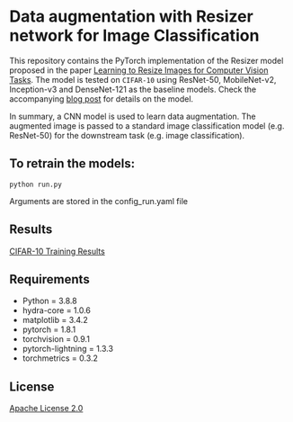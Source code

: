 # Data augmentation with Resizer network for Image Classification
This repository contains the PyTorch implementation of the Resizer model proposed in the paper [Learning to Resize Images for Computer Vision Tasks](https://arxiv.org/abs/2103.09950). The model is tested on `CIFAR-10` using ResNet-50, MobileNet-v2, Inception-v3 and DenseNet-121 as the baseline models. Check the accompanying [blog post](https://kushajveersingh.github.io/blog/data-augmentation-with-resizer-network-for-image-classification) for details on the model.

In summary, a CNN model is used to learn data augmentation. The augmented image is passed to a standard image classification model (e.g. ResNet-50) for the downstream task (e.g. image classification).

## To retrain the models:
```
python run.py
```
Arguments are stored in the config_run.yaml file
<!-- ## Table of Contents
- [Results](#results)
- [Details of config file](#details-of-config-file)
- [Download datasets](#download-datasets)
    - [Imagenette](#imagenette)
    - [Imagewoof](#imagewoof)
- [Reproducing experiments](#reproducing-experiments)
- [Repository structure](#repository-structure)
- [Requirements](#requirements)
- [License](#license) -->

## Results
[CIFAR-10 Training Results](https://www.notion.so/Resizer-f45093472d994577bb5ae6dceb17955e)
<!-- <table style="text-align:center">
    <tr>
        <th style="text-align:center"> Dataset </th>
        <th style="text-align:center"> Model </th>
        <th style="text-align:center"> Acc </th>
    </tr>
    <tr>
        <td rowspan=2> Imagenette </td>
        <td> ResNet-50 </td>
        <td> 81.07 </td>
    </tr>
    <tr>
        <td> Resizer + ResNet-50 </td>
        <td> 82.16 </td>
    </tr>
    <tr>
        <td rowspan=2> Imagewoof </td>
        <td> ResNet-50 </td>
        <td> 58.13 </td>
    </tr>
    <tr>
        <td> Resizer + ResNet-50 </td>
        <td> 65.20 </td>
    </tr>
</table>

**Note**:- Due to compute limitation I stopped the training of models early. If you want to get better results increase the number of epochs to `300` and change the learning rate scheduler to reduce learning rate every `50` epochs with a factor of `0.8`.

## Details of config file
If you are unfamiliar with [hydra](https://hydra.cc/), check my blog [Complete tutorial on how to use Hydra in Machine Learning projects](https://kushajveersingh.github.io/blog/general/2021/03/16/post-0014.html) for a quick guide on how to use hydra.

`cfg.data` contains the arguments to load the desired dataset. List of all arguments is shown below
```
data:
  root: ../data     # directory where data is downloaded (not including the folder name)
  name: imagenette2  # "imagenette2" or "imagewoof2" (folder name of dataset inside `root`)
  resizer_image_size: 448  # size of images passed to resizer model
  image_size: 224          # size of images passed to CNN model
  num_classes: 10          # number of labels in training dataset

  # Passed to torch.utils.data.DataLoader
  batch_size: 64
  num_workers: 8
```

The main arguments that you need to adjust are `root` where the dataset is downloaded and `name` (*imagenette2*, *imagewoof2*) which dataset to use for training.

To apply the resizer model use `apply_resizer_model: true` and it will apply the resizer before the base model. The arguments of the resizer are specified in `cfg.resizer`
```
resizer:
  in_channels: 3       # Number of input channels of resizer (for RGB images it is 3)
  out_channels: 3      # Number of output channels of resizer (for RGB images it is 3)
  num_kernels: 16      # Same as `n` in paper
  num_resblocks: 2     # Same as 'r' in paper
  negative_slope: 0.2  # Used by leaky relu
  interpolate_mode: bilinear  # Passed to torch.nn.functional.interpolate
```

`in_channels` and `out_channels` specify the number of input channels to the resizer and the number of channels outputted by resizer respectively. In most scenarios, both these values should be same (and equal to 3 for RGB images).

## Download datasets
`Imagenette` and `Imagewoof` datasets are used. You can learn more about the datasets at [fastai/imagenette](https://github.com/fastai/imagenette). The instructions to download and setup the data are provided below or you can use [download_data.sh](download_data.sh) script to do all of this for you (`./download_data.sh`).

### Imagenette
Download [link](https://s3.amazonaws.com/fast-ai-imageclas/imagenette2.tgz) or run the following commands from the root directory of this repo

```
wget https://s3.amazonaws.com/fast-ai-imageclas/imagenette2.tgz
tar -xzf imagenette2.tgz -C data/
rm imagenette2.tgz
```

### Imagewoof
Download [link](https://s3.amazonaws.com/fast-ai-imageclas/imagewoof2.tgz) or run the following commands from the root directory of this repo

```
wget https://s3.amazonaws.com/fast-ai-imageclas/imagewoof2.tgz
tar -xzf imagewoof2.tgz -C data/
rm imagewoof2.tgz
```

## Reproducing experiments
The config files to reproduce the experiments are provided in [config_files](config_files) folder. Simply copy the config file to `src/config.yaml` and run `python trainer.py`

- ResNet50 on Imagenette: [config_files/imagenette_resnet50.yaml](config_files/imagenette_resnet50.yaml)
- ResNet50 + Resizer on Imagenette: [config_files/imagenette_resnet50_resizer.yaml](config_files/imagenette_resnet50_resizer.yaml)
- ResNet50 on Imagewoof: [config_files/imagewoof_resnet50.yaml](config_files/imagewoof_resnet50.yaml)
- ResNet50 + resizer on Imagewoof: [config_files/imagewoof_resnet50_resizer.yaml](config_files/imagewoof_resnet50_resizer.yaml)

**Note**:- I trained the models on RTX 2080Ti, so you may have to adjust the batch size depending on your GPU.

An example of how to use the config files is shown below (from the root of this repo)
```
cd src

# For ResNet50 on Imagenette
mv ../config_files/imagenette_resnet50.yaml config.yaml
python trainer.py

# For ResNet50 + Resizer on Imagenette
mv ../config_files/imagenette_resnet50_resizer.yaml config.yaml
python trainer.py

# For ResNet50 on Imagewoof
mv ../config_files/imagewoof_resnet50.yaml config.yaml
python trainer.py

# For ResNet50 + Resizer on Imagewoof
mv ../config_files/imagewoof_resnet50_resizer.yaml config.yaml
python trainer.py
```
## Repository structure
- [download_data.sh](download_data.sh) - Script to download `Imagenette` and `Imagewoof` datasets. Usage `./download_data.sh`
- [src](src)
    - [config.yaml](src/config.yaml) - The hydra config file to handle anything in the repository. All the options in the config file are well documented. Check the [Details of Config file](#details-of-config-file) section for all the details about the config file.
    - [data.py](src/data.py) - Contains the code to create `pytorch_lightning.LightningDataModule` for the specified dataset.
    - [models](src/models)
        - [resizer.py](src/models/resizer.py) - Contains the implementation of the Resizer model proposed in the paper
        - [base_model.py](src/models/base_model.py) - It loads torchvision ResNet50 model which is used as the base model in this repo. You can specify your own base model here.
        - [\_\_init\_\_.py](src/models/__init__.py) - Provides a utility function `get_model` to load the above two models by providing the corresponding name (*resizer*, *base_model*)
    - [model.py](src/model.py) - Contains the code to create `pytorch_lightning.LightningModule`. This loads the above models and specifies the training/validation steps, optimizers, learning rate scheduler
    - [trainer.py](src/trainer.py) - The main python script that you should call to train your models. It reads the arguments from [config.yaml](src/config.yaml) and does the specified training, while saving all the outputs to `outputs/{date}/{time}` directory. -->

## Requirements
- Python = 3.8.8
- hydra-core = 1.0.6
- matplotlib = 3.4.2
- pytorch = 1.8.1
- torchvision = 0.9.1
- pytorch-lightning = 1.3.3
- torchmetrics = 0.3.2

## License
[Apache License 2.0](LICENSE)

